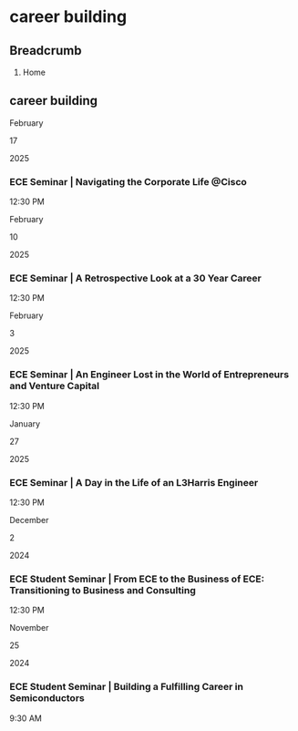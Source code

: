 # career building

## Breadcrumb

  1. Home

## career building

February

17

2025

### ECE Seminar | Navigating the Corporate Life @Cisco

12:30 PM

February

10

2025

### ECE Seminar | A Retrospective Look at a 30 Year Career

12:30 PM

February

3

2025

### ECE Seminar | An Engineer Lost in the World of Entrepreneurs and Venture Capital

12:30 PM

January

27

2025

### ECE Seminar | A Day in the Life of an L3Harris Engineer 

12:30 PM

December

2

2024

### ECE Student Seminar | From ECE to the Business of ECE: Transitioning to Business and Consulting

12:30 PM

November

25

2024

### ECE Student Seminar | Building a Fulfilling Career in Semiconductors

9:30 AM

